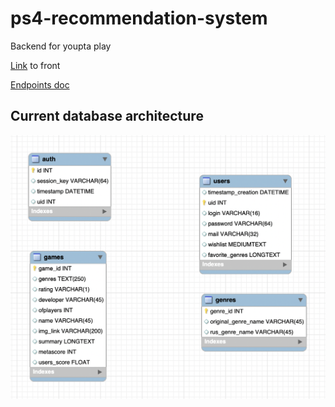 # ps4-recommendation-system
Backend for youpta play

[Link](https://github.com/n0tm/ps4-recommendation-system) to front

[Endpoints doc](https://github.com/Fisab/ps4-recommendation-system/blob/master/rest_api/README.md)

## Current database architecture
![](db/schema.png)
